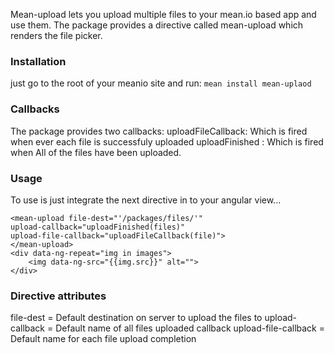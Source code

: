 Mean-upload lets you upload multiple files to your mean.io based app and use them.
The package provides a directive called mean-upload which renders the file picker.

### Installation
just go to the root of your meanio site and run:
`mean install mean-uplaod`

### Callbacks
The package provides two callbacks:
uploadFileCallback: Which is fired when ever each file is successfuly uploaded
uploadFinished : Which is fired when All of the files have been uploaded.

### Usage
To use is just integrate the next directive in to your angular view...

```
<mean-upload file-dest="'/packages/files/'"
upload-callback="uploadFinished(files)"
upload-file-callback="uploadFileCallback(file)">
</mean-upload>
<div data-ng-repeat="img in images">
    <img data-ng-src="{{img.src}}" alt="">
</div>
```

### Directive attributes
file-dest = Default destination on server to upload the files to
upload-callback = Default name of all files uploaded callback
upload-file-callback = Default name for each file upload completion
